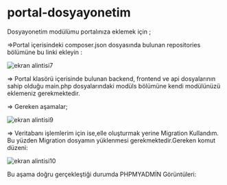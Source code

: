# portal-dosyayonetim
Dosyayonetim modülümu portalınıza eklemek için ;

=>Portal içerisindeki composer.json dosyasında bulunan repositories bölümüne bu linki  ekleyin :

![ekran alintisi7](https://user-images.githubusercontent.com/45860464/50736786-b2147400-11d2-11e9-85eb-3f741d0b2f70.PNG)


=> Portal klasörü içerisinde bulunan backend, frontend ve api dosyalarının sahip olduğu main.php dosyalarındaki modüls bölümüne kendi modülünüzü eklemeniz gerekmektedir.



=> Gereken aşamalar;

![ekran alintisi9](https://user-images.githubusercontent.com/45860464/50736829-69a98600-11d3-11e9-9018-52e478ebb292.PNG)


 => Veritabanı işlemlerim için ise,elle oluşturmak yerine Migration Kullandım. Bu yüzden Migration dosyamın yüklenmesi gerekmektedir.Gereken komut düzeni:
 
 ![ekran alintisi10](https://user-images.githubusercontent.com/45860464/50736898-ef2d3600-11d3-11e9-861b-70eae751160d.PNG)


Bu aşama doğru gerçekleştiği durumda PHPMYADMİN Görüntüleri:


